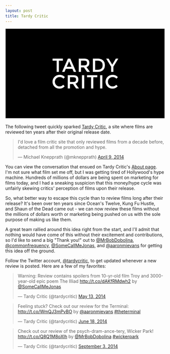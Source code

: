 ```yaml
---
layout: post
title: Tardy Critic
---
```


<img class="aligncenter" style="border:1px solid #e8e8e8" src="/images/tardycritic.jpg" alt="tardy critic" />

The following tweet quickly sparked [Tardy Critic](http://www.tardycritic.com/), a site where films are reviewed ten years after their original release date.

<blockquote class="twitter-tweet" lang="en"><p>I&#39;d love a film critic site that only reviewed films from a decade before, detached from all the promotion and hype.</p>&mdash; Michael Knepprath (@mknepprath) <a href="https://twitter.com/mknepprath/status/453925343322071042">April 9, 2014</a></blockquote>

You can view the conversation that ensued on Tardy Critic's [About page](http://tardycritic.com/about/). I'm not sure what film set me off, but I was getting tired of Hollywood's hype machine. Hundreds of millions of dollars are being spent on marketing for films today, and I had a sneaking suspicion that this money/hype cycle was unfairly skewing critics' perception of films upon their release.

So, what better way to escape this cycle than to review films long after their release? It's been over ten years since Ocean's Twelve, Kung Fu Hustle, and Shaun of the Dead came out - we can now review these films without the millions of dollars worth or marketing being pushed on us with the sole purpose of making us like them.

A great team rallied around this idea right from the start, and I'll admit that nothing would have come of this without their excitement and contributions, so I'd like to send a big "Thank you!" out to [@MrBobDobolina](http://twitter.com/mrbobdobolina), [@commonfrequency](http://twitter.com/commonfrequency), [@SomeCallMeJonas](http://twitter.com/somecallmejonas), and [@aaronmievans](http://twitter.com/aaronmievans) for getting this idea off the ground.

Follow the Twitter account, [@tardycritic](http://twitter.com/tardycritic), to get updated whenever a new review is posted. Here are a few of my favorites:

<blockquote class="twitter-tweet" lang="en"><p>Warning: Review contains spoilers from 10-yr-old film Troy and 3000-year-old epic poem The Illiad <a href="http://t.co/dAKfRMdwh2">http://t.co/dAKfRMdwh2</a> by <a href="https://twitter.com/SomeCallMeJonas">@SomeCallMeJonas</a></p>&mdash; Tardy Critic (@tardycritic) <a href="https://twitter.com/tardycritic/status/466214418619965440">May 13, 2014</a></blockquote>

<blockquote class="twitter-tweet" lang="en"><p>Feeling stuck? Check out our review for the Terminal: <a href="http://t.co/WmQJ3mPvBO">http://t.co/WmQJ3mPvBO</a> by <a href="https://twitter.com/aaronmievans">@aaronmievans</a> <a href="https://twitter.com/hashtag/theterminal?src=hash">#theterminal</a></p>&mdash; Tardy Critic (@tardycritic) <a href="https://twitter.com/tardycritic/status/479314701189251072">June 18, 2014</a></blockquote>

<blockquote class="twitter-tweet" lang="en"><p>Check out our review of the psych-dram-ance-tery, Wicker Park! <a href="http://t.co/Q8Q1M8oXlh">http://t.co/Q8Q1M8oXlh</a> by <a href="https://twitter.com/MrBobDobolina">@MrBobDobolina</a> <a href="https://twitter.com/hashtag/wickerpark?src=hash">#wickerpark</a></p>&mdash; Tardy Critic (@tardycritic) <a href="https://twitter.com/tardycritic/status/507281846778863617">September 3, 2014</a></blockquote>

<!--<div class="button"><a href="http://www.twitter.com/tardycritic/">Tardy Critic on Twitter →</a></div>-->